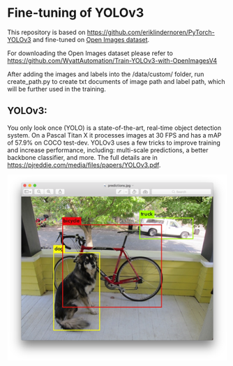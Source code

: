 # Fine-tuning of YOLOv3

This repository is based on https://github.com/eriklindernoren/PyTorch-YOLOv3 and fine-tuned on [Open Images dataset](https://storage.googleapis.com/openimages/web/index.html).

For downloading the Open Images dataset please refer to https://github.com/WyattAutomation/Train-YOLOv3-with-OpenImagesV4

After adding the images and labels into the /data/custom/ folder, run create_path.py to create txt documents of image path and label path, which will be further used in the training.

## YOLOv3:

You only look once (YOLO) is a state-of-the-art, real-time object detection system. On a Pascal Titan X it processes images at 30 FPS and has a mAP of 57.9% on COCO test-dev. YOLOv3 uses a few tricks to improve training and increase performance, including: multi-scale predictions, a better backbone classifier, and more. The full details are in https://pjreddie.com/media/files/papers/YOLOv3.pdf.

![yolo](https://github.com/tian-cthit/Fine-tuning-YOLOv3-Pytorch/blob/main/Screen_Shot_2018-03-24_at_10.48.42_PM.png)

